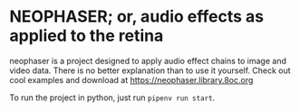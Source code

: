 # NEOPHASER; or, audio effects as applied to the retina

neophaser is a project designed to apply audio effect chains to image and video data. There is no better explanation than to use it yourself. Check out cool examples and download at https://neophaser.library.8oc.org

To run the project in python, just run ``pipenv run start``.
